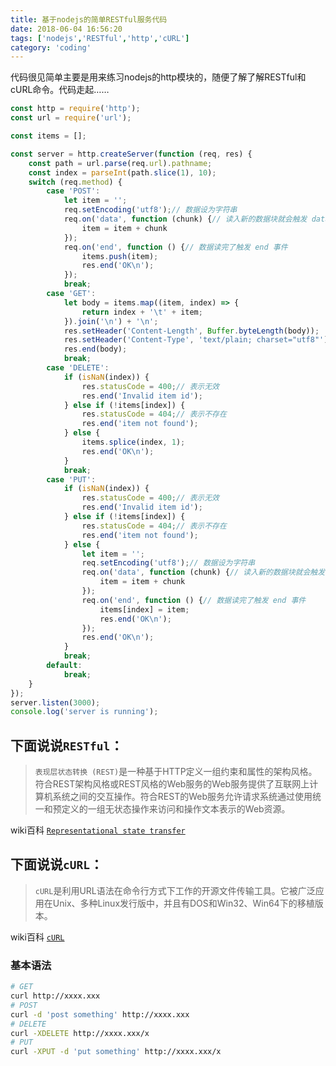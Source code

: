 ```yaml
---
title: 基于nodejs的简单RESTful服务代码
date: 2018-06-04 16:56:20
tags: ['nodejs','RESTful','http','cURL']
category: 'coding'
---
```

代码很见简单主要是用来练习nodejs的http模块的，随便了解了解RESTful和cURL命令。代码走起……
<!--more-->
```javascript
const http = require('http');
const url = require('url');

const items = [];

const server = http.createServer(function (req, res) {
    const path = url.parse(req.url).pathname;
    const index = parseInt(path.slice(1), 10);
    switch (req.method) {
        case 'POST':
            let item = '';
            req.setEncoding('utf8');// 数据设为字符串
            req.on('data', function (chunk) {// 读入新的数据块就会触发 data 事件 默认是 buffer 字节数组
                item = item + chunk
            });
            req.on('end', function () {// 数据读完了触发 end 事件
                items.push(item);
                res.end('OK\n');
            });
            break;
        case 'GET':
            let body = items.map((item, index) => {
                return index + '\t' + item;
            }).join('\n') + '\n';
            res.setHeader('Content-Length', Buffer.byteLength(body));
            res.setHeader('Content-Type', 'text/plain; charset="utf8"');
            res.end(body);
            break;
        case 'DELETE':
            if (isNaN(index)) {
                res.statusCode = 400;// 表示无效
                res.end('Invalid item id');
            } else if (!items[index]) {
                res.statusCode = 404;// 表示不存在
                res.end('item not found');
            } else {
                items.splice(index, 1);
                res.end('OK\n');
            }
            break;
        case 'PUT':
            if (isNaN(index)) {
                res.statusCode = 400;// 表示无效
                res.end('Invalid item id');
            } else if (!items[index]) {
                res.statusCode = 404;// 表示不存在
                res.end('item not found');
            } else {
                let item = '';
                req.setEncoding('utf8');// 数据设为字符串
                req.on('data', function (chunk) {// 读入新的数据块就会触发 data 事件 默认是 buffer 字节数组
                    item = item + chunk
                });
                req.on('end', function () {// 数据读完了触发 end 事件
                    items[index] = item;
                    res.end('OK\n');
                });
                res.end('OK\n');
            }
            break;
        default:
            break;
    }
});
server.listen(3000);
console.log('server is running');
```

## 下面说说`RESTful`：
> `表现层状态转换 (REST)`是一种基于HTTP定义一组约束和属性的架构风格。符合REST架构风格或REST风格的Web服务的Web服务提供了互联网上计算机系统之间的交互操作。符合REST的Web服务允许请求系统通过使用统一和预定义的一组无状态操作来访问和操作文本表示的Web资源。

wiki百科 [`Representational state transfer`](https://en.wikipedia.org/wiki/Representational_state_transfer)

## 下面说说`cURL`：
 > `cURL`是利用URL语法在命令行方式下工作的开源文件传输工具。它被广泛应用在Unix、多种Linux发行版中，并且有DOS和Win32、Win64下的移植版本。

wiki百科 [`cURL`](https://en.wikipedia.org/wiki/CURL)

### 基本语法
```bash
# GET
curl http://xxxx.xxx
# POST
curl -d 'post something' http://xxxx.xxx
# DELETE
curl -XDELETE http://xxxx.xxx/x
# PUT
curl -XPUT -d 'put something' http://xxxx.xxx/x
```

